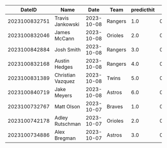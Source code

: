 DateID         |  Name               |  Date        |  Team     |  predicthit  |  predicthitproba     |  hitbool  |  Last7DaysAVG  |  Last15DaysAVG  |  Last30DaysAVG
---------------|---------------------|--------------|-----------|--------------|----------------------|-----------|----------------|-----------------|---------------
2023100832751  |  Travis Jankowski   |  2023-10-08  |  Rangers  |  1.0         |  0.6023827395257342  |  False    |  0.0           |  0.0            |  0.0
2023100832046  |  James McCann       |  2023-10-08  |  Orioles  |  2.0         |  0.6001500249767908  |  False    |  0.0           |  0.0            |  0.0
2023100842884  |  Josh Smith         |  2023-10-08  |  Rangers  |  3.0         |  0.5984162619349277  |  False    |  0.0           |  0.0            |  0.0
2023100832168  |  Austin Hedges      |  2023-10-08  |  Rangers  |  4.0         |  0.598249129827719   |  False    |  0.0           |  0.0            |  0.0
2023100831389  |  Christian Vazquez  |  2023-10-08  |  Twins    |  5.0         |  0.5980673145537366  |  False    |  0.0           |  0.0            |  0.0
2023100840719  |  Jake Meyers        |  2023-10-08  |  Astros   |  6.0         |  0.5971471631104788  |  False    |  0.0           |  0.0            |  0.0
2023100732767  |  Matt Olson         |  2023-10-07  |  Braves   |  1.0         |  0.6288874736729451  |  False    |  0.353         |  0.0            |  0.381
2023100742178  |  Adley Rutschman    |  2023-10-07  |  Orioles  |  2.0         |  0.6074400838757967  |  False    |  0.313         |  0.385          |  0.295
2023100734886  |  Alex Bregman       |  2023-10-07  |  Astros   |  3.0         |  0.6070588761498091  |  False    |  0.35          |  0.174          |  0.25

